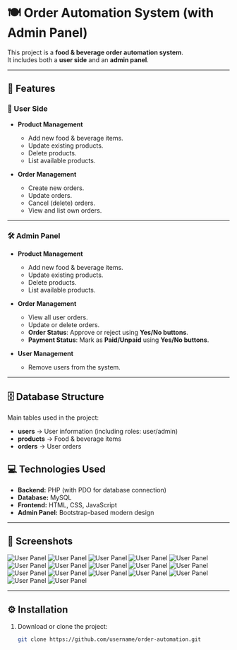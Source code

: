 # 🍽️ Order Automation System (with Admin Panel)

This project is a **food & beverage order automation system**.  
It includes both a **user side** and an **admin panel**.

---

## 🚀 Features

### 👤 User Side
- **Product Management**
  - Add new food & beverage items.
  - Update existing products.
  - Delete products.
  - List available products.

- **Order Management**
  - Create new orders.
  - Update orders.
  - Cancel (delete) orders.
  - View and list own orders.

---

### 🛠️ Admin Panel
- **Product Management**
  - Add new food & beverage items.
  - Update existing products.
  - Delete products.
  - List available products.

- **Order Management**
  - View all user orders.
  - Update or delete orders.
  - **Order Status**: Approve or reject using **Yes/No buttons**.  
  - **Payment Status**: Mark as **Paid/Unpaid** using **Yes/No buttons**.

- **User Management**
  - Remove users from the system.
 

---

## 🗄️ Database Structure
Main tables used in the project:

- **users** → User information (including roles: user/admin)  
- **products** → Food & beverage items  
- **orders** → User orders  

## 💻 Technologies Used
- **Backend:** PHP (with PDO for database connection)  
- **Database:** MySQL  
- **Frontend:** HTML, CSS, JavaScript  
- **Admin Panel:** Bootstrap-based modern design  

---

## 📸 Screenshots
![User Panel](https://github.com/AhmetFarukTUNC/orderweb/blob/main/Ekran%20g%C3%B6r%C3%BCnt%C3%BCs%C3%BC%202025-08-20%20183229.png)
![User Panel](https://github.com/AhmetFarukTUNC/orderweb/blob/main/images/1.png)
![User Panel](https://github.com/AhmetFarukTUNC/orderweb/blob/main/images/2.png)
![User Panel](https://github.com/AhmetFarukTUNC/orderweb/blob/main/images/3.png)
![User Panel](https://github.com/AhmetFarukTUNC/orderweb/blob/main/images/4.png)
![User Panel](https://github.com/AhmetFarukTUNC/orderweb/blob/main/images/5.png)
![User Panel](https://github.com/AhmetFarukTUNC/orderweb/blob/main/images/6.png)
![User Panel](https://github.com/AhmetFarukTUNC/orderweb/blob/main/images/7.png)
![User Panel](https://github.com/AhmetFarukTUNC/orderweb/blob/main/images/8.png)
![User Panel](https://github.com/AhmetFarukTUNC/orderweb/blob/main/images/9.png)
![User Panel](https://github.com/AhmetFarukTUNC/orderweb/blob/main/images/10.png)
![User Panel](https://github.com/AhmetFarukTUNC/orderweb/blob/main/images/11.png)
![User Panel](https://github.com/AhmetFarukTUNC/orderweb/blob/main/images/12.png)
![User Panel](https://github.com/AhmetFarukTUNC/orderweb/blob/main/images/13.png)
![User Panel](https://github.com/AhmetFarukTUNC/orderweb/blob/main/images/14.png)
![User Panel](https://github.com/AhmetFarukTUNC/orderweb/blob/main/images/15.png)
![User Panel](https://github.com/AhmetFarukTUNC/orderweb/blob/main/images/16.png)


---

## ⚙️ Installation
1. Download or clone the project:
   ```bash
   git clone https://github.com/username/order-automation.git
